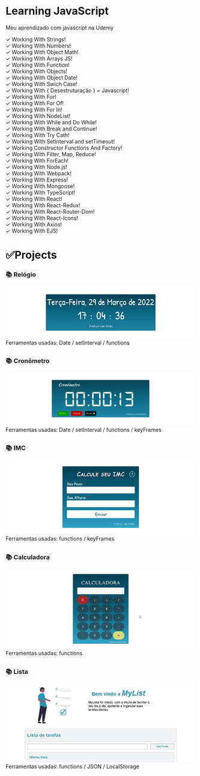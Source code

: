 # Learning JavaScript
 Meu aprendizado com javascript na Udemy

 ✓ Working With Strings! <br>
 ✓ Working With Numbers! <br>
 ✓ Working With Object Math! <br>
 ✓ Working With Arrays JS! <br>
 ✓ Working With Function! <br>
 ✓ Working With Objects! <br>
 ✓ Working With Object Date! <br>
 ✓ Working With Swich Case! <br>
 ✓ Working With { Desestruturação } = Javascript! <br>
 ✓ Working With For! <br>
 ✓ Working With For Of! <br>
 ✓ Working With For In! <br>
 ✓ Working With NodeList! <br>
 ✓ Working With While and Do While! <br>
 ✓ Working With Break and Continue! <br>
 ✓ Working With Try Cath! <br>
 ✓ Working With SetInterval and setTimeout! <br>
 ✓ Working Constructor Functions And Factory! <br>
 ✓ Working With Filter, Map, Reduce! <br>
 ✓ Working With ForEach! <br>
 ✓ Working With Node.js! <br>
 ✓ Working With Webpack! <br>
 ✓ Working With Express! <br>
 ✓ Working With Mongoose! <br>
 ✓ Working With TypeScript! <br>
 ✓ Working With React! <br>
 ✓ Working With React-Redux! <br>
 ✓ Working With React-Router-Dom! <br>
 ✓ Working With React-Icons! <br>
 ✓ Working With Axios! <br>
 ✓ Working With EJS! <br>

 <h1>✅Projects</h1>
 <h3>📚 Relógio</h3> 
 
 <a href="https://sylu4n.github.io/JsUdemy/exercicios/Relogio/index.html"><img src="./imgReadme/Relogio.gif" alt="Funcionamento do relógio"></a>
 Ferramentas usadas: Date / setInterval / functions
 <h2></h2>

 <h3>📚 Cronômetro</h3> 
 <a href="https://sylu4n.github.io/JsUdemy/exercicios/Cronometro/index.html"><img src="./imgReadme/Cronometro.png" alt="Funcionamento do cronômetro"></a>
 Ferramentas usadas: Date / setInterval / functions / keyFrames
 <h2></h2>

<h3>📚 IMC</h3> 
 <a href="https://sylu4n.github.io/JsUdemy/exercicios/IMC/index.html">
 <img src="./imgReadme/IMC.gif" alt="Funcionamento do IMC"></a>
 Ferramentas usadas: functions / keyFrames
 <h2></h2>

<h3>📚 Calculadora</h3> 
 <a href="https://sylu4n.github.io/JsUdemy/exercicios/Calculadora/index.html">
 <img src="./imgReadme/Calculadora.gif" alt="Funcionamento do IMC"></a>
 Ferramentas usadas: functions
 <h2></h2>

<h3>📚 Lista</h3> 
<a href="https://sylu4n.github.io/JsUdemy/exercicios/Lista/index.html"> 
<img src="./imgReadme/lista.gif" alt="Funcionamento da Lista"></a>
 Ferramentas usadas: functions / JSON / LocalStorage  
 <h2></h2>
